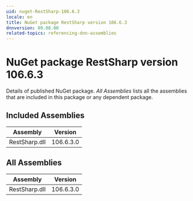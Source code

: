 ```yaml
---
uid: nuget-RestSharp-106.6.3
locale: en
title: NuGet package RestSharp version 106.6.3
dnnversion: 09.08.00
related-topics: referencing-dnn-assemblies
---
```


# NuGet package RestSharp version 106.6.3
Details of published NuGet package.
*All Assemblies* lists all the assemblies that are included in this package or any dependent package.

## Included Assemblies

|Assembly|Version|
|---|---|
|RestSharp.dll|106.6.3.0|

## All Assemblies

|Assembly|Version|
|---|---|
|RestSharp.dll|106.6.3.0|

